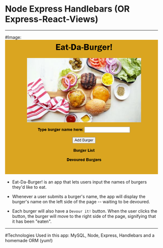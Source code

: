 # Node Express Handlebars (OR Express-React-Views)
--------------------------------------------------
#Image: 
![Eat-Da-Burger Snapshot](./public/assets/img/burger.png?raw=true "burger ingredients")

* Eat-Da-Burger! is an app that lets users input the names of burgers they'd like to eat.

* Whenever a user submits a burger's name, the app will display the burger's name on the left side of the page -- waiting to be devoured.

* Each burger will also have a `Devour it!` button. When the user clicks the button, the burger will move to the right side of the page, signifying that it has been "eaten".

---------------------------------------------------------------------
#Technologies Used in this app: MySQL, Node, Express, Handlebars and a homemade ORM (yum!)